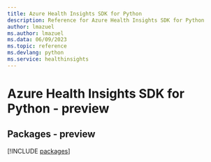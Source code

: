 ```yaml
---
title: Azure Health Insights SDK for Python
description: Reference for Azure Health Insights SDK for Python
author: lmazuel
ms.author: lmazuel
ms.data: 06/09/2023
ms.topic: reference
ms.devlang: python
ms.service: healthinsights
---
```

# Azure Health Insights SDK for Python - preview
## Packages - preview
[!INCLUDE [packages](health-insights-index.md)]